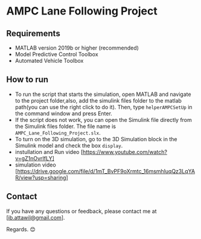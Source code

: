 

# AMPC Lane Following Project


## Requirements

- MATLAB version 2019b or higher (recommended)
- Model Predictive Control Toolbox
- Automated Vehicle Toolbox

## How to run

- To run the script that starts the simulation, open MATLAB and navigate to the project folder,also, add the simulink files folder to the matlab path(you can use the right click to do it). Then, type `helperAMPCSetUp` in the command window and press Enter.
- If the script does not work, you can open the Simulink file directly from the Simulink files folder. The file name is `AMPC_Lane_Following_Project.slx`.
- To turn on the 3D simulation, go to the 3D Simulation block in the Simulink model and check the box `display`.
- instullation and Run video [https://www.youtube.com/watch?v=gZ1nOvrIfLY]
- simulation video [https://drive.google.com/file/d/1mT_BvPF9oXrmtc_16msmhluqQz3LqYAR/view?usp=sharing]

## Contact

If you have any questions or feedback, please contact me at [ib.attawil@gmail.com].



Regards. 😊
